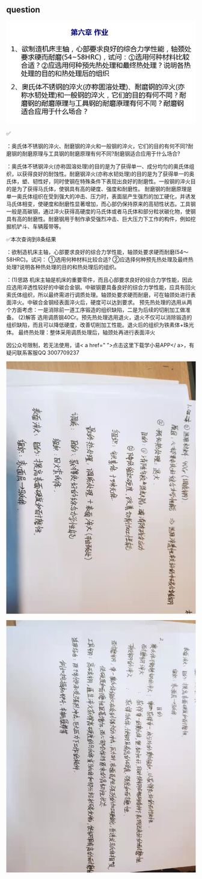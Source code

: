 

## question

![](question.jpg)

✅

：奥氏体不锈钢的淬火、耐磨钢的淬火和一般钢的淬火，它们的目的有何不同?耐磨钢的耐磨原理与工具钢的耐磨原理有何不同?耐磨钢适合应用于什么场合?

：奥氏体不锈钢淬火(亦称固溶处理)的目的是为了获得单一、成分均匀的奥氏体组织，以获得良好的耐蚀性。耐磨钢淬火(亦称水韧处理)的目的是为了获得单一的奥氏体，塑、韧性好，同时使钢在特殊条件下表现出良好的耐磨性。一般钢的淬火目的是为了获得马氏体，使钢具有高的硬度、强度和耐磨性。 耐磨钢的耐磨原理是单一奥氏体组织在受到强大的冲击、压力时，表面层产生强烈的加工硬化，并诱发马氏体相变，使硬度和耐磨性显著增加，而心部仍保持原来的高韧性状态。工具钢一般是高碳钢，通过淬火获得高硬度的马氏体或者马氏体和部分粒状碳化物，使钢具有高的耐磨性。耐磨钢用于制作承受强烈冲击、巨大压力下工作的构件，例如挖掘机铲斗、车辆履带等。

✅本次查询到8条结果

：欲制造机床主轴，心部要求良好的综合力学性能，轴颈处要求硬而耐磨(54～58HRC)。试问： ①选用何种材料比较合适? ②应选择何种预先热处理及最终热处理?说明各种热处理的目的和热处理后的组织。

：(1)思路 机床主轴是机床的重要零件，而且心部要求良好的综合力学性能，因此应选用淬透性较好的中碳合金钢。中碳钢要具备良好的综合力学性能，应具有回火索氏体组织，所以最终需进行调质处理。轴颈处要求硬而耐磨，可在轴颈处进行表面淬火。中碳合金钢经表面淬火后，硬度可以达到要求。 预先热处理的选用从两个方面考虑：一是消除前一道工序锻造的组织缺陷，二是为后续的切削加工做准备。 (2)解答 选用调质钢40Cr。预先热处理选用退火，退火不仅可以消除锻造的组织缺陷，而且可以降低硬度，改善切削加工性能。退火后的组织为铁素体+珠光体。 最终热处理：整体采用调质处理后，轴颈处再进行表面淬火
    
因公众号限制，若无法使用，请< a href=" ">点击这里下载学小易APP</ a>，有疑问联系客服QQ 3007709237

![](1.jpg)

![](2.jpg)